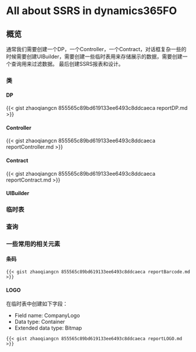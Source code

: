 # All about SSRS in dynamics365FO


<!--more-->
## 概览
通常我们需要创建一个DP，一个Controller，一个Contract，对话框复杂一些的时候需要创建UIBuilder，需要创建一些临时表用来存储展示的数据，需要创建一个查询用来过滤数据。
最后创建SSRS报表和设计。

### 类
#### DP
{{< gist zhaoqiangcn 855565c89bd619133ee6493c8ddcaeca reportDP.md >}}
#### Controller
{{< gist zhaoqiangcn 855565c89bd619133ee6493c8ddcaeca reportController.md >}}
#### Contract
{{< gist zhaoqiangcn 855565c89bd619133ee6493c8ddcaeca reportContract.md >}}
#### UIBuilder

### 临时表
### 查询
### 一些常用的相关元素
#### 条码
```
{{< gist zhaoqiangcn 855565c89bd619133ee6493c8ddcaeca reportBarcode.md >}}
```
#### LOGO
在临时表中创建如下字段：
* Field name: CompanyLogo
* Data type: Container
* Extended data type: Bitmap
```
{{< gist zhaoqiangcn 855565c89bd619133ee6493c8ddcaeca reportLOGO.md >}}
```

